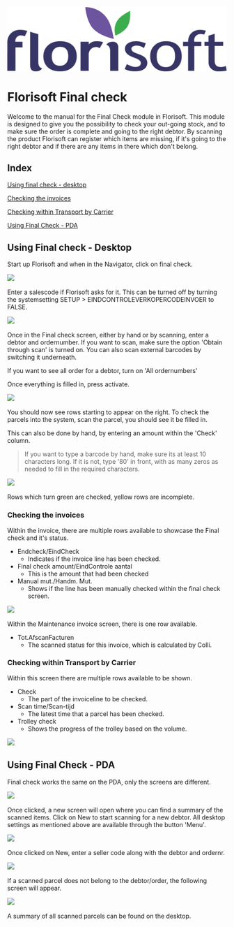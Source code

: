 <img src="../../fslogo.png"/>

# Florisoft Final check
Welcome to the manual for the Final Check module in Florisoft. This module is designed to give you the possibility to check your out-going stock, and to make sure the order is complete and going to the right debtor.
By scanning the product Florisoft can register which items are missing, if it's going to the right debtor and if there are any items in there which don't belong.


## **Index**

[Using final check - desktop](#using-the-final-check---desktop)

[Checking the invoices](#checking-the-invoices)

[Checking within Transport by Carrier](#checking-within-transport-by-carrier)

[Using Final Check - PDA](#using-final-check---pda)

## Using Final check - Desktop
Start up Florisoft and when in the Navigator, click on final check.

<img src='.Manual Final Check/media/image2.png'/>

Enter a salescode if Florisoft asks for it. This can be turned off by turning the systemsetting
SETUP > EINDCONTROLEVERKOPERCODEINVOER to FALSE.

<img src='.Manual Final Check/media/image3.png'/>

Once in the Final check screen, either by hand or by scanning, enter a debtor and ordernumber. If you want to scan, make sure the option 'Obtain through scan' is turned on. You can also scan external barcodes by switching it underneath.

If you want to see all order for a debtor, turn on 'All ordernumbers'

Once everything is filled in, press activate.

<img src='.Manual Final Check/media/image4.png'/>

You should now see rows starting to appear on the right. To check the parcels into the system, scan the parcel, you should see it be filled in.

This can also be done by hand, by entering an amount within the 'Check' column.

> If you want to type a barcode by hand, make sure its at least 10 characters long. If it is not, type '80' in front, with as many zeros as needed to fill in the required characters.

<img src='.Manual Final Check/media/image5.png'/>

Rows which turn green are checked, yellow rows are incomplete.

### Checking the invoices
Within the invoice, there are multiple rows available to showcase the Final check and it's status.

- Endcheck/EindCheck
    - Indicates if the invoice line has been checked.
- Final check amount/EindControle aantal
    - This is the amount that had been checked
- Manual mut./Handm. Mut.
    - Shows if the line has been manually checked within the final check screen.

<img src='.Manual Final Check/media/image6.png'/>

Within the Maintenance invoice screen, there is one row available.
- Tot.AfscanFacturen
    - The scanned status for this invoice, which is calculated by Colli.

### Checking within Transport by Carrier
Within this screen there are multiple rows available to be shown.
- Check
    - The part of the invoiceline to be checked.
- Scan time/Scan-tijd
    - The latest time that a parcel has been checked.
- Trolley check
    - Shows the progress of the trolley based on the volume.

<img src='.Manual Final Check/media/image7.png'/>

## Using Final Check - PDA

Final check works the same on the PDA, only the screens are different.

<img src='.Manual Final Check/media/image18.png'/>

Once clicked, a new screen will open where you can find a summary of the scanned items. Click on New to start scanning for a new debtor. All desktop settings as mentioned above are available through the button 'Menu'.

<img src='.Manual Final Check/media/image20.png'/>

Once clicked on New, enter a seller code along with the debtor and ordernr.

<img src='.Manual Final Check/media/image21.png'/> 

If a scanned parcel does not belong to the debtor/order, the following screen will appear.

<img src='.Manual Final Check/media/image22.png'/>

A summary of all scanned parcels can be found on the desktop.
